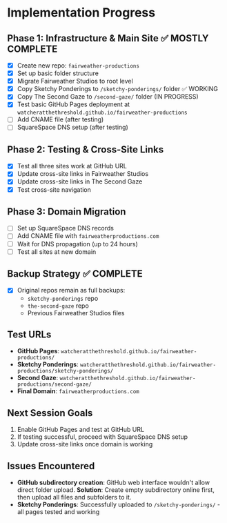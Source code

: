 # Implementation Progress

## Phase 1: Infrastructure & Main Site ✅ MOSTLY COMPLETE
- [x] Create new repo: `fairweather-productions`
- [x] Set up basic folder structure 
- [x] Migrate Fairweather Studios to root level
- [x] Copy Sketchy Ponderings to `/sketchy-ponderings/` folder ✅ WORKING
- [x] Copy The Second Gaze to `/second-gaze/` folder (IN PROGRESS)
- [x] Test basic GitHub Pages deployment at `watcheratthethreshold.github.io/fairweather-productions`
- [ ] Add CNAME file (after testing)
- [ ] SquareSpace DNS setup (after testing)

## Phase 2: Testing & Cross-Site Links
- [x] Test all three sites work at GitHub URL
- [x] Update cross-site links in Fairweather Studios
- [x] Update cross-site links in The Second Gaze  
- [x] Test cross-site navigation

## Phase 3: Domain Migration
- [ ] Set up SquareSpace DNS records
- [ ] Add CNAME file with `fairweatherproductions.com`
- [ ] Wait for DNS propagation (up to 24 hours)
- [ ] Test all sites at new domain

## Backup Strategy ✅ COMPLETE
- [x] Original repos remain as full backups:
  - `sketchy-ponderings` repo
  - `the-second-gaze` repo  
  - Previous Fairweather Studios files

## Test URLs
- **GitHub Pages**: `watcheratthethreshold.github.io/fairweather-productions/`
- **Sketchy Ponderings**: `watcheratthethreshold.github.io/fairweather-productions/sketchy-ponderings/`
- **Second Gaze**: `watcheratthethreshold.github.io/fairweather-productions/second-gaze/`
- **Final Domain**: `fairweatherproductions.com`

## Next Session Goals
1. Enable GitHub Pages and test at GitHub URL
2. If testing successful, proceed with SquareSpace DNS setup
3. Update cross-site links once domain is working

## Issues Encountered
- **GitHub subdirectory creation**: GitHub web interface wouldn't allow direct folder upload. **Solution**: Create empty subdirectory online first, then upload all files and subfolders to it.
- **Sketchy Ponderings**: Successfully uploaded to `/sketchy-ponderings/` - all pages tested and working
